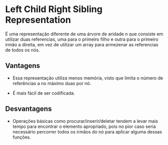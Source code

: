 # Left Child Right Sibling Representation

É uma representação diferente de uma árvore de aridade n que consiste em utilizar duas referencias, uma para o primeiro filho e outra para o primeiro irmão a direita, em vez de utilizar um array para armezenar as referencias de todos os nós.

## Vantagens

- Essa representação utiliza menos memória, visto que limita o número de referências a no máximo duas por nó.

- É mais fácil de ser codificada.

## Desvantagens

- Operações básicas como procurar/inserir/deletar tendem a levar mais tempo para encontrar o elemento apropriado, pois no pior caso seria necessário percorrer todos os irmãos do nó para aplicar alguma dessas funções.
